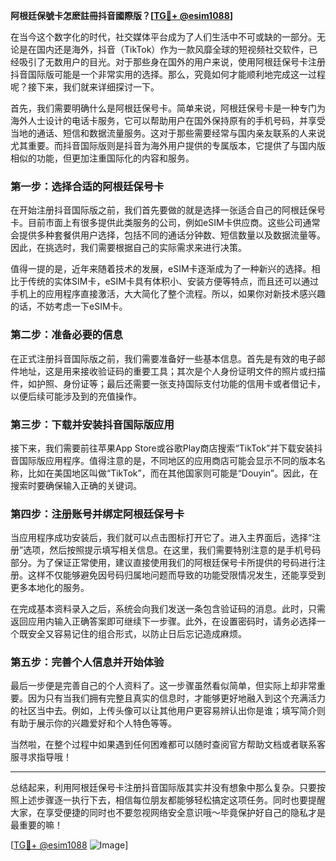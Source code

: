 **阿根廷保號卡怎麽註冊抖音國際版？[[TG💪+ @esim1088](https://t.me/s/esim1088)]**

在当今这个数字化的时代，社交媒体平台成为了人们生活中不可或缺的一部分。无论是在国内还是海外，抖音（TikTok）作为一款风靡全球的短视频社交软件，已经吸引了无数用户的目光。对于那些身在国外的用户来说，使用阿根廷保号卡注册抖音国际版可能是一个非常实用的选择。那么，究竟如何才能顺利地完成这一过程呢？接下来，我们就来详细探讨一下。

首先，我们需要明确什么是阿根廷保号卡。简单来说，阿根廷保号卡是一种专门为海外人士设计的电话卡服务，它可以帮助用户在国外保持原有的手机号码，并享受当地的通话、短信和数据流量服务。这对于那些需要经常与国内亲友联系的人来说尤其重要。而抖音国际版则是抖音为海外用户提供的专属版本，它提供了与国内版相似的功能，但更加注重国际化的内容和服务。

### 第一步：选择合适的阿根廷保号卡

在开始注册抖音国际版之前，我们首先要做的就是选择一张适合自己的阿根廷保号卡。目前市面上有很多提供此类服务的公司，例如eSIM卡供应商。这些公司通常会提供多种套餐供用户选择，包括不同的通话分钟数、短信数量以及数据流量等。因此，在挑选时，我们需要根据自己的实际需求来进行决策。

值得一提的是，近年来随着技术的发展，eSIM卡逐渐成为了一种新兴的选择。相比于传统的实体SIM卡，eSIM卡具有体积小、安装方便等特点，而且还可以通过手机上的应用程序直接激活，大大简化了整个流程。所以，如果你对新技术感兴趣的话，不妨考虑一下eSIM卡。

### 第二步：准备必要的信息

在正式注册抖音国际版之前，我们需要准备好一些基本信息。首先是有效的电子邮件地址，这是用来接收验证码的重要工具；其次是个人身份证明文件的照片或扫描件，如护照、身份证等；最后还需要一张支持国际支付功能的信用卡或者借记卡，以便后续可能涉及到的充值操作。

### 第三步：下载并安装抖音国际版应用

接下来，我们需要前往苹果App Store或谷歌Play商店搜索“TikTok”并下载安装抖音国际版应用程序。值得注意的是，不同地区的应用商店可能会显示不同的版本名称，比如在美国地区叫做“TikTok”，而在其他国家则可能是“Douyin”。因此，在搜索时要确保输入正确的关键词。

### 第四步：注册账号并绑定阿根廷保号卡

当应用程序成功安装后，我们就可以点击图标打开它了。进入主界面后，选择“注册”选项，然后按照提示填写相关信息。在这里，我们需要特别注意的是手机号码部分。为了保证正常使用，建议直接使用我们的阿根廷保号卡所提供的号码进行注册。这样不仅能够避免因号码归属地问题而导致的功能受限情况发生，还能享受到更多本地化的服务。

在完成基本资料录入之后，系统会向我们发送一条包含验证码的消息。此时，只需返回应用内输入正确答案即可继续下一步骤。此外，在设置密码时，请务必选择一个既安全又容易记住的组合形式，以防止日后忘记造成麻烦。

### 第五步：完善个人信息并开始体验

最后一步便是完善自己的个人资料了。这一步骤虽然看似简单，但实际上却非常重要。因为只有当我们拥有完整且真实的信息时，才能够更好地融入到这个充满活力的社区当中去。例如，上传头像可以让其他用户更容易辨认出你是谁；填写简介则有助于展示你的兴趣爱好和个人特色等等。

当然啦，在整个过程中如果遇到任何困难都可以随时查阅官方帮助文档或者联系客服寻求指导哦！

---

总结起来，利用阿根廷保号卡注册抖音国际版其实并没有想象中那么复杂。只要按照上述步骤逐一执行下去，相信每位朋友都能够轻松搞定这项任务。同时也要提醒大家，在享受便捷的同时也不要忽视网络安全意识哦～毕竟保护好自己的隐私才是最重要的嘛！

[[TG💪+ @esim1088](https://t.me/s/esim1088) ![Image](https://i.postimg.cc/4NQfJmqS/Snipaste-2025-05-13-00-14-12.png)]